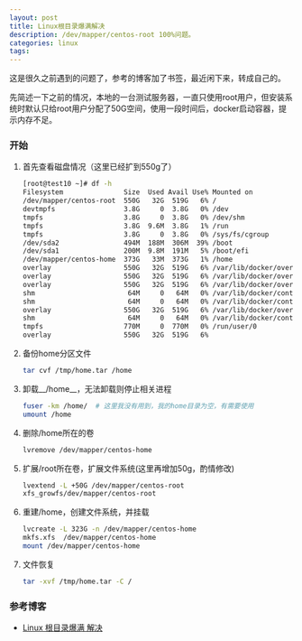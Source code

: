 ```yaml
---
layout: post
title: Linux根目录爆满解决
description: /dev/mapper/centos-root 100%问题。
categories: linux
tags: 
---
```


这是很久之前遇到的问题了，参考的博客加了书签，最近闲下来，转成自己的。

先简述一下之前的情况，本地的一台测试服务器，一直只使用root用户，但安装系统时默认只给root用户分配了50G空间，使用一段时间后，docker启动容器，提示内存不足。

### 开始

1. 首先查看磁盘情况（这里已经扩到550g了）

    ```sh
    [root@test10 ~]# df -h
    Filesystem               Size  Used Avail Use% Mounted on
    /dev/mapper/centos-root  550G   32G  519G   6% /
    devtmpfs                 3.8G     0  3.8G   0% /dev
    tmpfs                    3.8G     0  3.8G   0% /dev/shm
    tmpfs                    3.8G  9.6M  3.8G   1% /run
    tmpfs                    3.8G     0  3.8G   0% /sys/fs/cgroup
    /dev/sda2                494M  188M  306M  39% /boot
    /dev/sda1                200M  9.8M  191M   5% /boot/efi
    /dev/mapper/centos-home  373G   33M  373G   1% /home
    overlay                  550G   32G  519G   6% /var/lib/docker/overlay2/a4213478d93f7dabc8d33adc9eadaf411c21c09cf225a91634ad5e5550134193/merged
    overlay                  550G   32G  519G   6% /var/lib/docker/overlay2/279d397a841cf2645862f73a21f0454cd77e372656c489b4d49c39d17d9f57c3/merged
    overlay                  550G   32G  519G   6% /var/lib/docker/overlay2/56945364e5b279ceb2f7961dedb2058f276f15a9f46aa636fd499bbe000e44de/merged
    shm                       64M     0   64M   0% /var/lib/docker/containers/ed11862c6b38097e64167dd11be6d0a99cd4604b235f16de784df88f00a221c2/mounts/shm
    shm                       64M     0   64M   0% /var/lib/docker/containers/cb82ec88b6e594494f808e989b12f4040aa9044b626f29d0f84fd3c2e7d96dbe/mounts/shm
    overlay                  550G   32G  519G   6% /var/lib/docker/overlay2/0db04f3c52d48bd07532ce452e23ef09d6d2d54654bba505f29ea3c039c68e1f/merged
    shm                       64M     0   64M   0% /var/lib/docker/containers/af0f2f29662b1cd495993e6693b19297e5cc4f014549855bc21f696f6d0a3b03/mounts/shm
    tmpfs                    770M     0  770M   0% /run/user/0
    overlay                  550G   32G  519G   6% 
    ```

1. 备份home分区文件

    ```sh
    tar cvf /tmp/home.tar /home
    ```

1. 卸载__/home__，无法卸载则停止相关进程

    ```sh
    fuser -km /home/  # 这里我没有用到，我的home目录为空，有需要使用
    umount /home
    ```

1. 删除/home所在的卷

    ```sh
    lvremove /dev/mapper/centos-home
    ```

1. 扩展/root所在卷，扩展文件系统(这里再增加50g，酌情修改)

    ```sh
    lvextend -L +50G /dev/mapper/centos-root
    xfs_growfs/dev/mapper/centos-root
    ```

1. 重建/home，创建文件系统，并挂载

    ```sh
    lvcreate -L 323G -n /dev/mapper/centos-home
    mkfs.xfs  /dev/mapper/centos-home
    mount /dev/mapper/centos-home
    ```

1. 文件恢复

    ```sh
    tar -xvf /tmp/home.tar -C /
    ```

### 参考博客

- [Linux 根目录爆满 解决](https://blog.csdn.net/e_wsq/article/details/79531493)